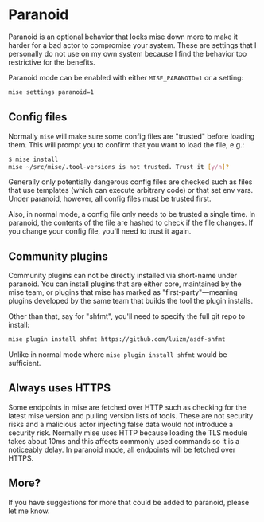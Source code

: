 # Paranoid

Paranoid is an optional behavior that locks mise down more to make it harder for a bad actor to compromise your system.
These are settings that I personally do not use on my own system because I find the behavior too restrictive for the
benefits.

Paranoid mode can be enabled with either `MISE_PARANOID=1` or a setting:

```sh
mise settings paranoid=1
```

## Config files

Normally `mise` will make sure some config files are "trusted" before loading them. This will prompt you to confirm that
you want to load the file, e.g.:

```sh
$ mise install
mise ~/src/mise/.tool-versions is not trusted. Trust it [y/n]?
```

Generally only potentially dangerous config files are checked such as files that use templates (which can execute
arbitrary code) or that set env vars. Under paranoid, however, all config files must be trusted first.

Also, in normal mode, a config file only needs to be trusted a single time. In paranoid, the contents of the file are
hashed to check if the file changes. If you change your config file, you'll need to trust it again.

## Community plugins

Community plugins can not be directly installed via short-name under paranoid. You can install plugins that are either
core, maintained by the mise team, or plugins that mise has marked as "first-party"—meaning plugins developed by the
same team that builds the tool the plugin installs.

Other than that, say for "shfmt", you'll need to specify the full git repo to install:

```sh
mise plugin install shfmt https://github.com/luizm/asdf-shfmt
```

Unlike in normal mode where `mise plugin install shfmt` would be sufficient.

## Always uses HTTPS

Some endpoints in mise are fetched over HTTP such as checking for the latest mise version and pulling version lists of
tools. These are not security risks and a malicious actor injecting false data would not introduce a security risk.
Normally mise uses HTTP because loading the TLS module takes about 10ms and this affects commonly used commands so it is
a noticeably delay. In paranoid mode, all endpoints will be fetched over HTTPS.

## More?

If you have suggestions for more that could be added to paranoid, please let me know.
